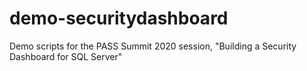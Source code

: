 # demo-securitydashboard
Demo scripts for the PASS Summit 2020 session, "Building a Security Dashboard for SQL Server"
